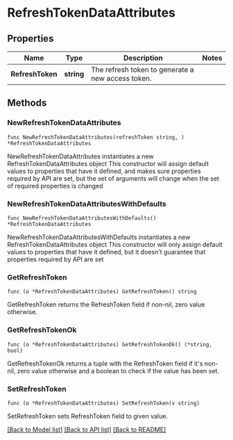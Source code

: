 # RefreshTokenDataAttributes

## Properties

Name | Type | Description | Notes
------------ | ------------- | ------------- | -------------
**RefreshToken** | **string** | The refresh token to generate a new access token. | 

## Methods

### NewRefreshTokenDataAttributes

`func NewRefreshTokenDataAttributes(refreshToken string, ) *RefreshTokenDataAttributes`

NewRefreshTokenDataAttributes instantiates a new RefreshTokenDataAttributes object
This constructor will assign default values to properties that have it defined,
and makes sure properties required by API are set, but the set of arguments
will change when the set of required properties is changed

### NewRefreshTokenDataAttributesWithDefaults

`func NewRefreshTokenDataAttributesWithDefaults() *RefreshTokenDataAttributes`

NewRefreshTokenDataAttributesWithDefaults instantiates a new RefreshTokenDataAttributes object
This constructor will only assign default values to properties that have it defined,
but it doesn't guarantee that properties required by API are set

### GetRefreshToken

`func (o *RefreshTokenDataAttributes) GetRefreshToken() string`

GetRefreshToken returns the RefreshToken field if non-nil, zero value otherwise.

### GetRefreshTokenOk

`func (o *RefreshTokenDataAttributes) GetRefreshTokenOk() (*string, bool)`

GetRefreshTokenOk returns a tuple with the RefreshToken field if it's non-nil, zero value otherwise
and a boolean to check if the value has been set.

### SetRefreshToken

`func (o *RefreshTokenDataAttributes) SetRefreshToken(v string)`

SetRefreshToken sets RefreshToken field to given value.



[[Back to Model list]](../README.md#documentation-for-models) [[Back to API list]](../README.md#documentation-for-api-endpoints) [[Back to README]](../README.md)


